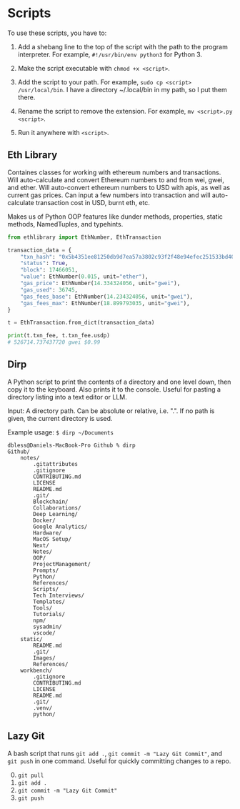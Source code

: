 # Scripts

To use these scripts, you have to:

1. Add a shebang line to the top of the script with the path to the program interpreter. For example, `#!/usr/bin/env python3` for Python 3.

2. Make the script executable with `chmod +x <script>`.

3. Add the script to your path. For example, `sudo cp <script> /usr/local/bin`. I have a directory ~/.local/bin in my path, so I put them there.

4. Rename the script to remove the extension. For example, `mv <script>.py <script>`.

5. Run it anywhere with `<script>`.

## Eth Library

Containes classes for working with ethereum numbers and transactions. Will auto-calculate and convert Ethereum numbers to and from wei, gwei, and ether. Will auto-convert ethereum numbers to USD with apis, as well as current gas prices. Can input a few numbers into transaction and will auto-calculate transaction cost in USD, burnt eth, etc.

Makes us of Python OOP features like dunder methods, properties, static methods, NamedTuples, and typehints.

```python
from ethlibrary import EthNumber, EthTransaction

transaction_data = {
    "txn_hash": "0x5b4351ee81250db9d7ea57a3802c93f2f48e94efec251533bd4096029b38bd26",
    "status": True,
    "block": 17466051,
    "value": EthNumber(0.015, unit="ether"),
    "gas_price": EthNumber(14.334324056, unit="gwei"),
    "gas_used": 36745,
    "gas_fees_base": EthNumber(14.234324056, unit="gwei"),
    "gas_fees_max": EthNumber(18.899793035, unit="gwei"),
}

t = EthTransaction.from_dict(transaction_data)

print(t.txn_fee, t.txn_fee.usdp)
# 526714.737437720 gwei $0.99
```

## Dirp

A Python script to print the contents of a directory and one level down, then copy it to the keyboard. Also prints it to the console. Useful for pasting a directory listing into a text editor or LLM.

Input: A directory path. Can be absolute or relative, i.e. ".". If no path is given, the current directory is used.

Example usage: `$ dirp ~/Documents`

```
dbless@Daniels-MacBook-Pro Github % dirp
Github/
    notes/
        .gitattributes
        .gitignore
        CONTRIBUTING.md
        LICENSE
        README.md
        .git/
        Blockchain/
        Collaborations/
        Deep Learning/
        Docker/
        Google Analytics/
        Hardware/
        MacOS Setup/
        Next/
        Notes/
        OOP/
        ProjectManagement/
        Prompts/
        Python/
        References/
        Scripts/
        Tech Interviews/
        Templates/
        Tools/
        Tutorials/
        npm/
        sysadmin/
        vscode/
    static/
        README.md
        .git/
        Images/
        References/
    workbench/
        .gitignore
        CONTRIBUTING.md
        LICENSE
        README.md
        .git/
        .venv/
        python/
```

## Lazy Git

A bash script that runs `git add .`, `git commit -m "Lazy Git Commit"`, and `git push` in one command. Useful for quickly committing changes to a repo.

0. `git pull`
1. `git add .`
2. `git commit -m "Lazy Git Commit"`
3. `git push`
